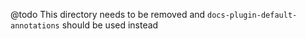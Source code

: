 @todo This directory needs to be removed and `docs-plugin-default-annotations` should be used instead